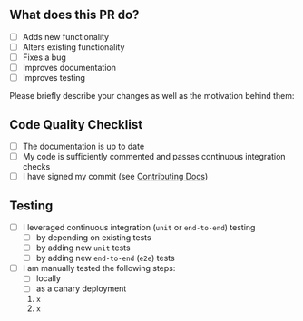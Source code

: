 ## What does this PR do?

- [ ] Adds new functionality
- [ ] Alters existing functionality
- [ ] Fixes a bug
- [ ] Improves documentation
- [ ] Improves testing

Please briefly describe your changes as well as the motivation behind them:

## Code Quality Checklist

- [ ] The documentation is up to date
- [ ] My code is sufficiently commented and passes continuous integration checks
- [ ] I have signed my commit (see [Contributing Docs](../CONTRIBUTING.md))

## Testing

- [ ] I leveraged continuous integration (`unit` or `end-to-end`) testing
    - [ ] by depending on existing tests
    - [ ] by adding new `unit` tests
    - [ ] by adding new `end-to-end` (`e2e`) tests
- [ ] I am manually tested the following steps:
    - [ ] locally
    - [ ] as a canary deployment
    1. `x`
    2. `x`
